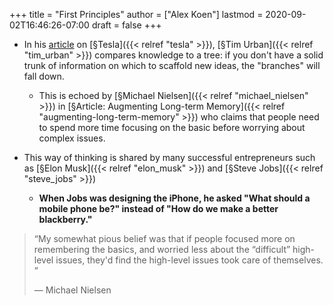 +++
title = "First Principles"
author = ["Alex Koen"]
lastmod = 2020-09-02T16:46:26-07:00
draft = false
+++

-   In his [article](https://waitbutwhy.com/2015/06/how-tesla-will-change-your-life.html) on [§Tesla]({{< relref "tesla" >}}), [§Tim Urban]({{< relref "tim_urban" >}}) compares knowledge to a tree: if you don't have a solid trunk of information on which to scaffold new ideas, the "branches" will fall down.
    -   This is echoed by [§Michael Nielsen]({{< relref "michael_nielsen" >}}) in [§Article: Augmenting Long-term Memory]({{< relref "augmenting-long-term-memory" >}}) who claims that people need to spend more time focusing on the basic before worrying about complex issues.

-   This way of thinking is shared by many successful entrepreneurs such as [§Elon Musk]({{< relref "elon_musk" >}}) and [§Steve Jobs]({{< relref "steve_jobs" >}})
    -   **When Jobs was designing the iPhone, he asked "What should a mobile phone be?" instead of "How do we make a better blackberry."**

> “My somewhat pious belief was that if people focused more on remembering the basics, and worried less about the “difficult” high-level issues, they'd find the high-level issues took care of themselves. ”
>
> — Michael Nielsen
